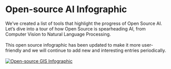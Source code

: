 # Open-source AI Infographic
<div>We’ve created a list of tools that highlight the progress of Open Source AI. Let’s dive into a tour of how Open Source is spearheading AI, from Computer Vision to Natural Language Processing.</div><br>
<div>This open source infographic has been updated to make it more user-friendly and we will continue to add new and interesting entries periodically.</div><br>
<a href="https://makepath.github.io/open-source-machine-learning-infographic/"><img src="https://github.com/makepath/open-source-machine-learning-infographic/blob/master/docs/screenshot.jpeg" alt="Open-source GIS Infographic"></a>
